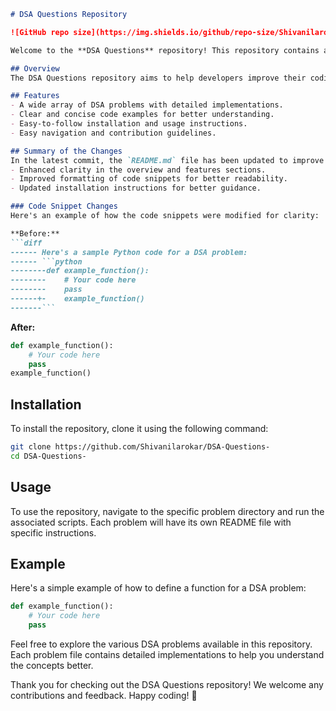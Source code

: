 ```markdown
# DSA Questions Repository

![GitHub repo size](https://img.shields.io/github/repo-size/Shivanilarokar/DSA-Questions-) ![GitHub contributors](https://img.shields.io/github/contributors/Shivanilarokar/DSA-Questions-) ![GitHub issues](https://img.shields.io/github/issues/Shivanilarokar/DSA-Questions-)

Welcome to the **DSA Questions** repository! This repository contains a collection of Data Structures and Algorithms (DSA) problems designed to enhance your coding skills through detailed implementations.

## Overview
The DSA Questions repository aims to help developers improve their coding skills through a comprehensive collection of Data Structures and Algorithms (DSA) problems.

## Features
- A wide array of DSA problems with detailed implementations.
- Clear and concise code examples for better understanding.
- Easy-to-follow installation and usage instructions.
- Easy navigation and contribution guidelines.

## Summary of the Changes
In the latest commit, the `README.md` file has been updated to improve clarity and formatting. Key changes include:
- Enhanced clarity in the overview and features sections.
- Improved formatting of code snippets for better readability.
- Updated installation instructions for better guidance.

### Code Snippet Changes
Here's an example of how the code snippets were modified for clarity:

**Before:**
```diff
------ Here's a sample Python code for a DSA problem:
------ ```python
--------def example_function():
--------    # Your code here
--------    pass
------+-    example_function()
-------```
```

**After:**
```python
def example_function():
    # Your code here
    pass
example_function()
```

## Installation
To install the repository, clone it using the following command:
```bash
git clone https://github.com/Shivanilarokar/DSA-Questions-
cd DSA-Questions-
```

## Usage
To use the repository, navigate to the specific problem directory and run the associated scripts. Each problem will have its own README file with specific instructions.

## Example
Here's a simple example of how to define a function for a DSA problem:
```python
def example_function():
    # Your code here
    pass
```

Feel free to explore the various DSA problems available in this repository. Each problem file contains detailed implementations to help you understand the concepts better.

Thank you for checking out the DSA Questions repository! We welcome any contributions and feedback. Happy coding! 🚀
```